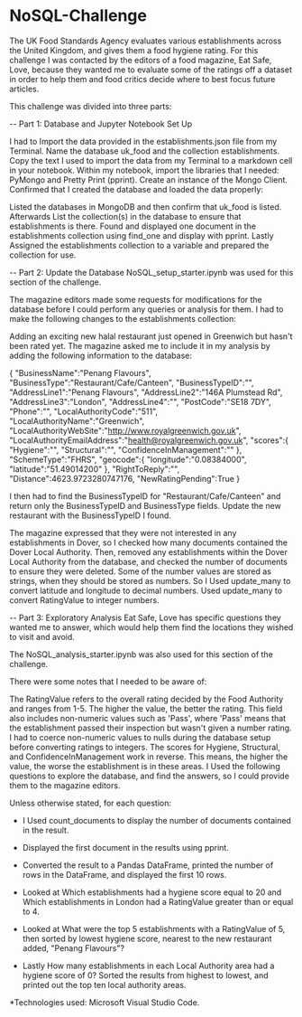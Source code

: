 # NoSQL-Challenge

The UK Food Standards Agency evaluates various establishments across the United Kingdom, and gives them a food hygiene rating.
For this challenge I was contacted by the editors of a food magazine, Eat Safe, Love, because they wanted me to evaluate some of 
the ratings off a dataset in order to help them and food critics decide where to best focus future articles. 

This challenge was divided into three parts:

-- Part 1: Database and Jupyter Notebook Set Up

I had to Import the data provided in the establishments.json file from my Terminal. Name the database uk_food and the collection establishments. 
Copy the text I used to import the data from my Terminal to a markdown cell in your notebook. Within my notebook, import the libraries that I needed: 
PyMongo and Pretty Print (pprint). Create an instance of the Mongo Client. Confirmed that I created the database and loaded the data properly:

Listed the databases in MongoDB and then confirm that uk_food is listed. Afterwards List the collection(s) in the database to ensure that establishments is there.
Found and displayed one document in the establishments collection using find_one and display with pprint. Lastly Assigned the establishments collection to a variable 
and prepared the collection for use.

-- Part 2: Update the Database
NoSQL_setup_starter.ipynb was used for this section of the challenge.

The magazine editors made some requests for modifications for the database before I could perform any queries or analysis for them. 
I had to make the following changes to the establishments collection:

Adding an exciting new halal restaurant just opened in Greenwich but hasn't been rated yet. The magazine asked me to include it in my analysis 
by adding the following information to the database:

{
    "BusinessName":"Penang Flavours",
    "BusinessType":"Restaurant/Cafe/Canteen",
    "BusinessTypeID":"",
    "AddressLine1":"Penang Flavours",
    "AddressLine2":"146A Plumstead Rd",
    "AddressLine3":"London",
    "AddressLine4":"",
    "PostCode":"SE18 7DY",
    "Phone":"",
    "LocalAuthorityCode":"511",
    "LocalAuthorityName":"Greenwich",
    "LocalAuthorityWebSite":"http://www.royalgreenwich.gov.uk",
    "LocalAuthorityEmailAddress":"health@royalgreenwich.gov.uk",
    "scores":{
        "Hygiene":"",
        "Structural":"",
        "ConfidenceInManagement":""
    },
    "SchemeType":"FHRS",
    "geocode":{
        "longitude":"0.08384000",
        "latitude":"51.49014200"
    },
    "RightToReply":"",
    "Distance":4623.9723280747176,
    "NewRatingPending":True
}

I then had to find the BusinessTypeID for "Restaurant/Cafe/Canteen" and return only the BusinessTypeID and BusinessType fields.
Update the new restaurant with the BusinessTypeID I found.

The magazine expressed that they were not interested in any establishments in Dover, so I checked how many documents contained the Dover Local Authority. 
Then, removed any establishments within the Dover Local Authority from the database, and checked the number of documents to ensure they were deleted.
Some of the number values are stored as strings, when they should be stored as numbers. So I Used update_many to convert latitude and longitude to decimal numbers.
Used update_many to convert RatingValue to integer numbers.

-- Part 3: Exploratory Analysis
Eat Safe, Love has specific questions they wanted me to answer, which would help them find the locations they wished to visit and avoid.

The NoSQL_analysis_starter.ipynb was also used for this section of the challenge.

There were some notes that I needed to be aware of:

The RatingValue refers to the overall rating decided by the Food Authority and ranges from 1-5. The higher the value, the better the rating.
This field also includes non-numeric values such as 'Pass', where 'Pass' means that the establishment passed their inspection but wasn't given a number rating. 
I had to coerce non-numeric values to nulls during the database setup before converting ratings to integers.
The scores for Hygiene, Structural, and ConfidenceInManagement work in reverse. This means, the higher the value, the worse the establishment is in these areas.
I Used the following questions to explore the database, and find the answers, so I could provide them to the magazine editors.

Unless otherwise stated, for each question:

- I Used count_documents to display the number of documents contained in the result.

- Displayed the first document in the results using pprint.

- Converted the result to a Pandas DataFrame, printed the number of rows in the DataFrame, and displayed the first 10 rows.

- Looked at Which establishments had a hygiene score equal to 20 and Which establishments in London had a RatingValue greater than or equal to 4.

- Looked at What were the top 5 establishments with a RatingValue of 5, then sorted by lowest hygiene score, nearest to the new restaurant added, "Penang Flavours"?

- Lastly How many establishments in each Local Authority area had a hygiene score of 0? Sorted the results from highest to lowest, and printed out the top ten local authority areas.

*Technologies used: Microsoft Visual Studio Code.
